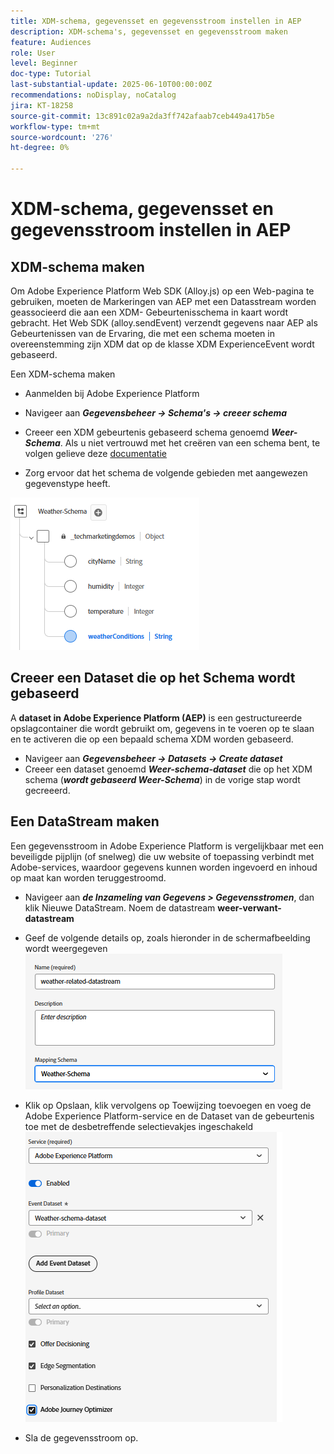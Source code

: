 ```yaml
---
title: XDM-schema, gegevensset en gegevensstroom instellen in AEP
description: XDM-schema's, gegevensset en gegevensstroom maken
feature: Audiences
role: User
level: Beginner
doc-type: Tutorial
last-substantial-update: 2025-06-10T00:00:00Z
recommendations: noDisplay, noCatalog
jira: KT-18258
source-git-commit: 13c891c02a9a2da3ff742afaab7ceb449a417b5e
workflow-type: tm+mt
source-wordcount: '276'
ht-degree: 0%

---
```


# XDM-schema, gegevensset en gegevensstroom instellen in AEP

## XDM-schema maken

Om Adobe Experience Platform Web SDK (Alloy.js) op een Web-pagina te gebruiken, moeten de Markeringen van AEP met een Datasstream worden geassocieerd die aan een XDM- Gebeurtenisschema in kaart wordt gebracht. Het Web SDK (alloy.sendEvent) verzendt gegevens naar AEP als Gebeurtenissen van de Ervaring, die met een schema moeten in overeenstemming zijn XDM dat op de klasse XDM ExperienceEvent wordt gebaseerd.

Een XDM-schema maken

* Aanmelden bij Adobe Experience Platform
* Navigeer aan _**Gegevensbeheer -> Schema&#39;s -> creeer schema**_

* Creeer een XDM gebeurtenis gebaseerd schema genoemd **_Weer-Schema_**. Als u niet vertrouwd met het creëren van een schema bent, te volgen gelieve deze [ documentatie ](https://experienceleague.adobe.com/en/docs/experience-platform/xdm/tutorials/create-schema-ui)


* Zorg ervoor dat het schema de volgende gebieden met aangewezen gegevenstype heeft.

![ weer-schema ](assets/weather-schema.png)

## Creeer een Dataset die op het Schema wordt gebaseerd

A **dataset in Adobe Experience Platform (AEP)** is een gestructureerde opslagcontainer die wordt gebruikt om, gegevens in te voeren op te slaan en te activeren die op een bepaald schema XDM worden gebaseerd.

* Navigeer aan _**Gegevensbeheer -> Datasets -> Create dataset**_
* Creeer een dataset genoemd **_Weer-schema-dataset_** die op het XDM schema (_**wordt gebaseerd Weer-Schema**_) in de vorige stap wordt gecreeerd.


## Een DataStream maken

Een gegevensstroom in Adobe Experience Platform is vergelijkbaar met een beveiligde pijplijn (of snelweg) die uw website of toepassing verbindt met Adobe-services, waardoor gegevens kunnen worden ingevoerd en inhoud op maat kan worden teruggestroomd.

* Navigeer aan _**de Inzameling van Gegevens > Gegevensstromen**_, dan klik Nieuwe DataStream. Noem de datastream **weer-verwant-datastream**


* Geef de volgende details op, zoals hieronder in de schermafbeelding wordt weergegeven
  ![ datastream ](assets/datastream.png)
* Klik op Opslaan, klik vervolgens op Toewijzing toevoegen en voeg de Adobe Experience Platform-service en de Dataset van de gebeurtenis toe met de desbetreffende selectievakjes ingeschakeld
  ![ datastream-afbeelding ](assets/datastream-service.png)

* Sla de gegevensstroom op.
